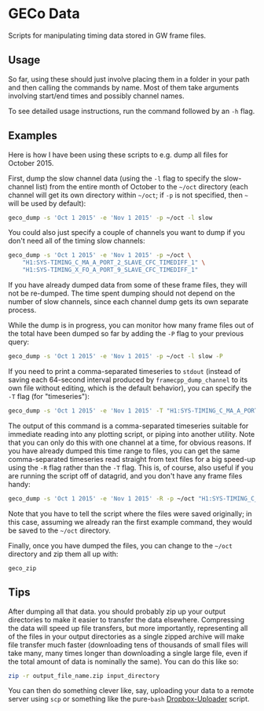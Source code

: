 # GECo Data

Scripts for manipulating timing data stored in GW frame files.

## Usage

So far, using these should just involve placing them in a folder in your path
and then calling the commands by name. Most of them take arguments involving
start/end times and possibly channel names.

To see detailed usage instructions, run the command followed by an `-h` flag.

## Examples

Here is how I have been using these scripts to e.g. dump all files
for October 2015.

First, dump the slow channel data (using the `-l` flag to specify the
slow-channel list) from the entire month of October to the
`~/oct` directory (each channel will get its own directory within `~/oct`;
if `-p` is not specified, then `~` will be used by default):

```bash
geco_dump -s 'Oct 1 2015' -e 'Nov 1 2015' -p ~/oct -l slow
```

You could also just specify a couple of channels you want to
dump if you don't need all of the timing slow channels:

```bash
geco_dump -s 'Oct 1 2015' -e 'Nov 1 2015' -p ~/oct \
    "H1:SYS-TIMING_C_MA_A_PORT_2_SLAVE_CFC_TIMEDIFF_1" \
    "H1:SYS-TIMING_X_FO_A_PORT_9_SLAVE_CFC_TIMEDIFF_1"
```

If you have already dumped data from some of these frame files, they
will not be re-dumped. The time spent dumping should not depend on the
number of slow channels, since each channel dump gets its own separate
process.

While the dump is in progress, you can monitor how many frame files
out of the total have been dumped so far by adding the `-P` flag
to your previous query:

```bash
geco_dump -s 'Oct 1 2015' -e 'Nov 1 2015' -p ~/oct -l slow -P
```

If you need to print a comma-separated timeseries to `stdout`
(instead of saving each 64-second interval produced by
`framecpp_dump_channel` to its own file without editing, which is the
default behavior), you can specify the `-T` flag (for "timeseries"):

```bash
geco_dump -s 'Oct 1 2015' -e 'Nov 1 2015' -T "H1:SYS-TIMING_C_MA_A_PORT_2_SLAVE_CFC_TIMEDIFF_1"
```

The output of this command is a comma-separated timeseries suitable for
immediate reading into any plotting script, or piping into another utility.
Note that you can only do this with one channel at a time, for obvious
reasons.
If you have already dumped this time range to files, you can get the
same comma-separated timeseries read straight from text files for a big
speed-up using the `-R` flag rather than the `-T` flag. This is, of
course, also useful if you are running the script off of datagrid, and
you don't have any frame files handy:

```bash
geco_dump -s 'Oct 1 2015' -e 'Nov 1 2015' -R -p ~/oct "H1:SYS-TIMING_C_MA_A_PORT_2_SLAVE_CFC_TIMEDIFF_1"
```

Note that you have to tell the script where the files were saved originally;
in this case, assuming we already ran the first example command, they would
be saved to the `~/oct` directory.

Finally, once you have dumped the files, you can change to the `~/oct`
directory and zip them all up with:

```
geco_zip
```

## Tips

After dumping all that data. you should probably zip up your output directories
to make it easier to transfer the data elsewhere.  Compressing the data will
speed up file transfers, but more importantly, representing all of the files in
your output directories as a single zipped archive will make file transfer much
faster (downloading tens of thousands of small files will take many, many times
longer than downloading a single large file, even if the total amount of data
is nominally the same). You can do this like so:

```bash
zip -r output_file_name.zip input_directory
```

You can then do something clever like, say, uploading your data to a remote
server using `scp` or something like the pure-`bash`
[Dropbox-Uploader](https://github.com/andreafabrizi/Dropbox-Uploader) script.
